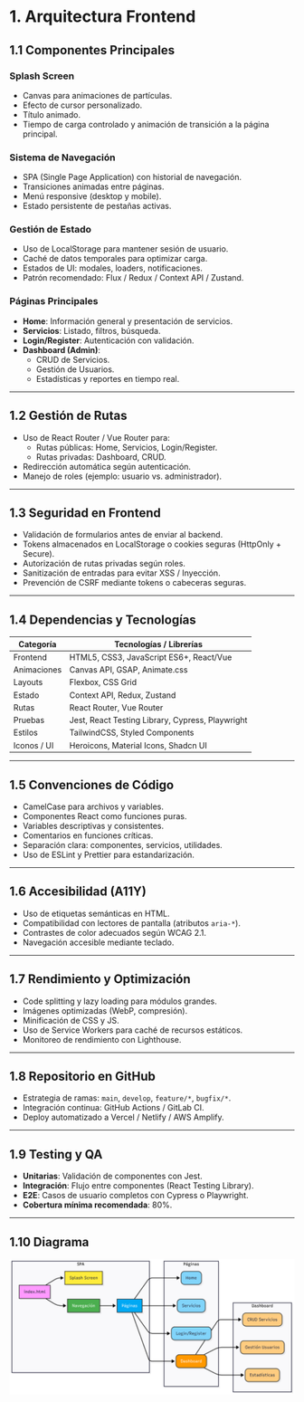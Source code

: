 # 1. Arquitectura Frontend

## 1.1 Componentes Principales

### Splash Screen
- Canvas para animaciones de partículas.  
- Efecto de cursor personalizado.  
- Título animado.  
- Tiempo de carga controlado y animación de transición a la página principal.  

### Sistema de Navegación
- SPA (Single Page Application) con historial de navegación.  
- Transiciones animadas entre páginas.  
- Menú responsive (desktop y mobile).  
- Estado persistente de pestañas activas.  

### Gestión de Estado
- Uso de LocalStorage para mantener sesión de usuario.  
- Caché de datos temporales para optimizar carga.  
- Estados de UI: modales, loaders, notificaciones.  
- Patrón recomendado: Flux / Redux / Context API / Zustand.  

### Páginas Principales
- **Home**: Información general y presentación de servicios.  
- **Servicios**: Listado, filtros, búsqueda.  
- **Login/Register**: Autenticación con validación.  
- **Dashboard (Admin)**:  
  - CRUD de Servicios.  
  - Gestión de Usuarios.  
  - Estadísticas y reportes en tiempo real.  

---

## 1.2 Gestión de Rutas
- Uso de React Router / Vue Router para:  
  - Rutas públicas: Home, Servicios, Login/Register.  
  - Rutas privadas: Dashboard, CRUD.  
- Redirección automática según autenticación.  
- Manejo de roles (ejemplo: usuario vs. administrador).  

---

## 1.3 Seguridad en Frontend
- Validación de formularios antes de enviar al backend.  
- Tokens almacenados en LocalStorage o cookies seguras (HttpOnly + Secure).  
- Autorización de rutas privadas según roles.  
- Sanitización de entradas para evitar XSS / Inyección.  
- Prevención de CSRF mediante tokens o cabeceras seguras.  

---

## 1.4 Dependencias y Tecnologías

| Categoría       | Tecnologías / Librerías                           |
|-----------------|--------------------------------------------------|
| Frontend        | HTML5, CSS3, JavaScript ES6+, React/Vue           |
| Animaciones     | Canvas API, GSAP, Animate.css                     |
| Layouts         | Flexbox, CSS Grid                                 |
| Estado          | Context API, Redux, Zustand                       |
| Rutas           | React Router, Vue Router                          |
| Pruebas         | Jest, React Testing Library, Cypress, Playwright  |
| Estilos         | TailwindCSS, Styled Components                    |
| Iconos / UI     | Heroicons, Material Icons, Shadcn UI              |

---

## 1.5 Convenciones de Código
- CamelCase para archivos y variables.  
- Componentes React como funciones puras.  
- Variables descriptivas y consistentes.  
- Comentarios en funciones críticas.  
- Separación clara: componentes, servicios, utilidades.  
- Uso de ESLint y Prettier para estandarización.  

---

## 1.6 Accesibilidad (A11Y)
- Uso de etiquetas semánticas en HTML.  
- Compatibilidad con lectores de pantalla (atributos `aria-*`).  
- Contrastes de color adecuados según WCAG 2.1.  
- Navegación accesible mediante teclado.  

---

## 1.7 Rendimiento y Optimización
- Code splitting y lazy loading para módulos grandes.  
- Imágenes optimizadas (WebP, compresión).  
- Minificación de CSS y JS.  
- Uso de Service Workers para caché de recursos estáticos.  
- Monitoreo de rendimiento con Lighthouse.  

---

## 1.8 Repositorio en GitHub
- Estrategia de ramas: `main`, `develop`, `feature/*`, `bugfix/*`.  
- Integración continua: GitHub Actions / GitLab CI.  
- Deploy automatizado a Vercel / Netlify / AWS Amplify.  

---

## 1.9 Testing y QA
- **Unitarias**: Validación de componentes con Jest.  
- **Integración**: Flujo entre componentes (React Testing Library).  
- **E2E**: Casos de usuario completos con Cypress o Playwright.  
- **Cobertura mínima recomendada**: 80%.  

---

## 1.10 Diagrama
![Diagrama](img/diagrama.png)
